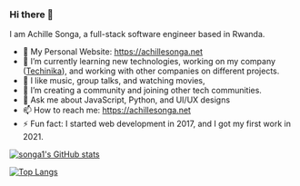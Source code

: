 ### Hi there 👋

I am Achille Songa, a full-stack software engineer based in Rwanda.

- 🔭 My Personal Website: https://achillesonga.net
- 🌱 I’m currently learning new technologies, working on my company ([Techinika](https://techinika.co.rw)), and working with other companies on different projects.
- 👯 I like music, group talks, and watching movies,
- 🤔 I’m creating a community and joining other tech communities.
- 💬 Ask me about JavaScript, Python, and UI/UX designs
- 📫 How to reach me: https://achillesonga.net
- ⚡ Fun fact: I started web development in 2017, and I got my first work in 2021.

[![songa1's GitHub stats](https://github-readme-stats.vercel.app/api?username=songa1)](https://github.com/songa1/github-readme-stats)

[![Top Langs](https://github-readme-stats.vercel.app/api/top-langs/?username=songa1&langs_count=8)](https://github.com/anuraghazra/github-readme-stats)
